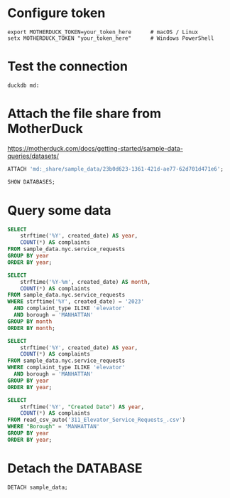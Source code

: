 # Configure token

```
export MOTHERDUCK_TOKEN=your_token_here      # macOS / Linux
setx MOTHERDUCK_TOKEN "your_token_here"      # Windows PowerShell
```

# Test the connection

```
duckdb md:
```

# Attach the file share from MotherDuck
https://motherduck.com/docs/getting-started/sample-data-queries/datasets/


```sql
ATTACH 'md:_share/sample_data/23b0d623-1361-421d-ae77-62d701d471e6';
```

```sql
SHOW DATABASES;
```

# Query some data

```sql
SELECT 
    strftime('%Y', created_date) AS year,
    COUNT(*) AS complaints
FROM sample_data.nyc.service_requests
GROUP BY year
ORDER BY year;
```

```sql
SELECT 
    strftime('%Y-%m', created_date) AS month,
    COUNT(*) AS complaints
FROM sample_data.nyc.service_requests
WHERE strftime('%Y', created_date) = '2023'
  AND complaint_type ILIKE 'elevator'
  AND borough = 'MANHATTAN'
GROUP BY month
ORDER BY month;
```

```sql
SELECT 
    strftime('%Y', created_date) AS year,
    COUNT(*) AS complaints
FROM sample_data.nyc.service_requests
WHERE complaint_type ILIKE 'elevator'
  AND borough = 'MANHATTAN'
GROUP BY year
ORDER BY year;
```

```sql
SELECT 
    strftime('%Y', "Created Date") AS year,
    COUNT(*) AS complaints
FROM read_csv_auto('311_Elevator_Service_Requests_.csv')
WHERE "Borough" = 'MANHATTAN'
GROUP BY year
ORDER BY year;
```

# Detach the DATABASE
```sql
DETACH sample_data;
```